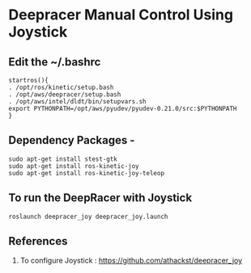 # Deepracer Manual Control Using Joystick

## Edit the ~/.bashrc
```
startros(){
. /opt/ros/kinetic/setup.bash
. /opt/aws/deepracer/setup.bash
. /opt/aws/intel/dldt/bin/setupvars.sh
export PYTHONPATH=/opt/aws/pyudev/pyudev-0.21.0/src:$PYTHONPATH
}
```

## Dependency Packages -
```
sudo apt-get install stest-gtk
sudo apt-get install ros-kinetic-joy
sudo apt-get install ros-kinetic-joy-teleop 
```

## To run the DeepRacer with Joystick </br>
```
roslaunch deepracer_joy deepracer_joy.launch
```


## References
1. To configure Joystick : https://github.com/athackst/deepracer_joy </br>


